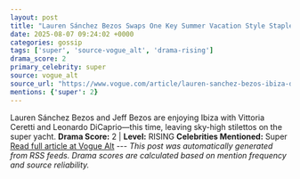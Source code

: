 ```yaml
---
layout: post
title: "Lauren Sánchez Bezos Swaps One Key Summer Vacation Style Staple for Another"
date: 2025-08-07 09:24:02 +0000
categories: gossip
tags: ['super', 'source-vogue_alt', 'drama-rising']
drama_score: 2
primary_celebrity: super
source: vogue_alt
source_url: "https://www.vogue.com/article/lauren-sanchez-bezos-ibiza-date-night-style"
mentions: {'super': 2}
---
```


Lauren Sánchez Bezos and Jeff Bezos are enjoying Ibiza with Vittoria Ceretti and Leonardo DiCaprio—this time, leaving sky-high stilettos on the super yacht. **Drama Score:** 2 | **Level:** RISING **Celebrities Mentioned:** Super [Read full article at Vogue Alt](https://www.vogue.com/article/lauren-sanchez-bezos-ibiza-date-night-style) --- *This post was automatically generated from RSS feeds. Drama scores are calculated based on mention frequency and source reliability.*